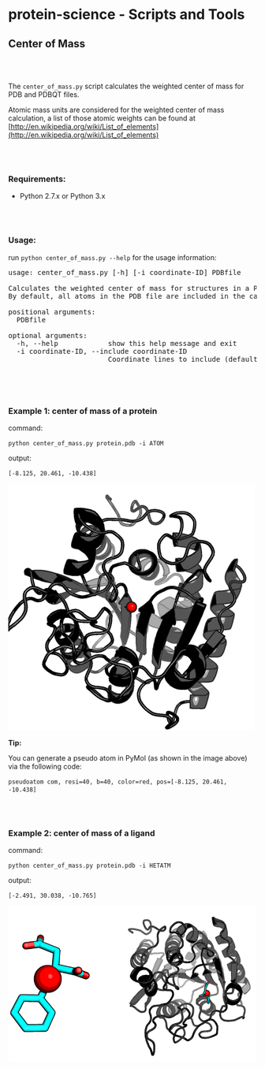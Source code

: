 
# protein-science - Scripts and Tools

## Center of Mass

<br>
<br>


The `center_of_mass.py` script calculates the weighted center of mass for PDB and PDBQT files.

Atomic mass units are considered for the weighted center of mass calculation, a list of those atomic weights can be found at [http://en.wikipedia.org/wiki/List_of_elements](http://en.wikipedia.org/wiki/List_of_elements)

<br>
<br>

### Requirements:

- Python 2.7.x or Python 3.x

<br>
<br>

### Usage:

run `python center_of_mass.py --help` for the usage information:

<pre>
usage: center_of_mass.py [-h] [-i coordinate-ID] PDBfile

Calculates the weighted center of mass for structures in a PDB file.
By default, all atoms in the PDB file are included in the calculation.

positional arguments:
  PDBfile

optional arguments:
  -h, --help            show this help message and exit
  -i coordinate-ID, --include coordinate-ID
                        Coordinate lines to include (default: "ATOM,HETATM")

</pre>

<br>
<br>

### Example 1: center of mass of a protein

command:

	python center_of_mass.py protein.pdb -i ATOM

output:

	[-8.125, 20.461, -10.438]

![](./images/protein.png)

**Tip:**

You can generate a pseudo atom in PyMol (as shown in the image above) via the following code:

	pseudoatom com, resi=40, b=40, color=red, pos=[-8.125, 20.461, -10.438]

<br>
<br>
	
### Example 2: center of mass of a ligand

command:

	python center_of_mass.py protein.pdb -i HETATM

output:

	[-2.491, 30.038, -10.765]
	
![](./images/ligand_1_2.png)